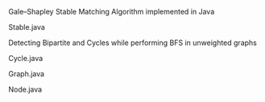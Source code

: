Gale–Shapley Stable Matching Algorithm implemented in Java

Stable.java

Detecting Bipartite and Cycles while performing BFS in unweighted graphs

Cycle.java

Graph.java

Node.java
